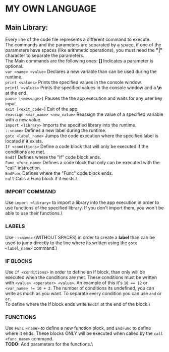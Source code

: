 # MY OWN LANGUAGE

## Main Library:
Every line of the code file represents a different command to execute.\
The commands and the parameters are separated by a space, if one of the parameters have spaces (like arithmetic operations), you must need the **"|"** character to separate the parameters.\
The Main commands are the following ones: **[]** Indicates a parameter is optional.\
`var <name> <value>` Declares a new variable than can be used during the runtime.\
`print <values>` Prints the specified values in the console window.\
`printl <values>` Prints the specified values in the console window and a **\n** at the end.\
`pause [<message>]` Pauses the the app execution and waits for any user key input.\
`exit [<exit_code>]` Exit of the app.\
`reassign <var_name> <new_value>` Reassign the value of a specified variable with a new value.\
`import <library>` Imports the specified library into the runtime.\
`::<name>` Defines a new label during the runtime.\
`goto <label_name>` Jumps the code execution where the specified label is located if it exists.\
`If <conditions>` Define a code block that will only be executed if the conditions are met.\
`EndIf` Defines where the "If" code block ends.\
`Func <func_name>` Defines a code block that only can be executed with the "call" instruction.\
`EndFunc` Defines where the "Func" code block ends.\
`call` Calls a Func block if it exists.\
### IMPORT COMMAND
Use `import <library>` to import a library into the app execution in order to use functions of the specified library. If you don't import them, you won't be able to use their functions.\
### LABELS
Use `::<name>` (WITHOUT SPACES) in order to create a **label** than can be used to jump directly to the line where its written using the `goto <label_name>` command.\
### IF BLOCKS
Use `If <conditions>` in order to define an If block, than only will be executed when the conditions are met. These conditions must be written with `<value> <operator> <value>`. An example of this it's `10 == 12` or `<var_name> != 10 + 2`. The number of conditions its undefined, you can write as much as you want. To separate every condition you can use `and` or `or`.\
To define where the If block ends write `EndIf` at the end of the block.\
### FUNCTIONS
Use `Func <name>` to define a new function block, and `EndFunc` to define where it ends. These blocks ONLY will be executed when called by the `call <func_name>` command.\
**TODO:** Add parameters for the functions.\
